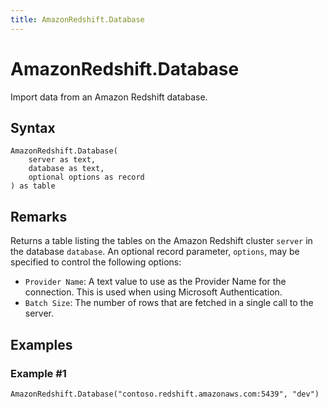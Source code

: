 ```yaml
---
title: AmazonRedshift.Database
---
```


# AmazonRedshift.Database


Import data from an Amazon Redshift database.


## Syntax

```powerquery
AmazonRedshift.Database(
    server as text,
    database as text,
    optional options as record
) as table
```


## Remarks

Returns a table listing the tables on the Amazon Redshift cluster <code>server</code> in the database <code>database</code>.  An optional record parameter, <code>options</code>, may be specified to control the following options:<ul><li><code>Provider Name</code>: A text value to use as the Provider Name for the connection. This is used when using Microsoft Authentication.</li><li><code>Batch Size</code>: The number of rows that are fetched in a single call to the server.</li></ul>  


## Examples

### Example #1 

```powerquery
AmazonRedshift.Database("contoso.redshift.amazonaws.com:5439", "dev")
```



